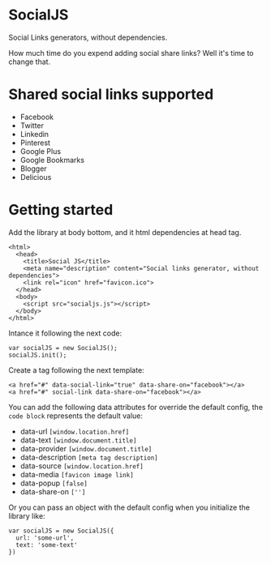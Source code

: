SocialJS
========

Social Links generators, without dependencies.

How much time do you expend adding social share links?
Well it's time to change that.

Shared social links supported
=============================
+ Facebook
+ Twitter
+ Linkedin
+ Pinterest
+ Google Plus
+ Google Bookmarks
+ Blogger
+ Delicious

Getting started
===============

Add the library at body bottom, and it html dependencies at head tag.

```
<html>
  <head>
    <title>Social JS</title>
    <meta name="description" content="Social links generator, without dependencies">
    <link rel="icon" href="favicon.ico">
  </head>
  <body>
    <script src="socialjs.js"></script>
  </body>
</html>
```

Intance it following the next code:

```
var socialJS = new SocialJS();
socialJS.init();
```

Create a tag following the next template:

```
<a href="#" data-social-link="true" data-share-on="facebook"></a>
<a href="#" social-link data-share-on="facebook"></a>
```

You can add the following data attributes for override the default config, the
``` code block ``` represents the default value:
+ data-url ``` [window.location.href] ```
+ data-text ``` [window.document.title] ```
+ data-provider ``` [window.document.title] ```
+ data-description ``` [meta tag description] ```
+ data-source ``` [window.location.href] ```
+ data-media ``` [favicon image link] ```
+ data-popup ``` [false] ```
+ data-share-on ``` [''] ```

Or you can pass an object with the default config when you initialize the library
like:
```
var socialJS = new SocialJS({
  url: 'some-url',
  text: 'some-text'
})
```

